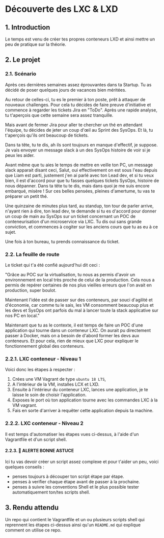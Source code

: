 # Découverte des LXC & LXD

## 1. Introduction
Le temps est venu de créer tes propres conteneurs LXD et ainsi mettre un peu de pratique sur la théorie.

## 2. Le projet
### 2.1. Scénario
Après ces dernières semaines assez éprouvantes dans ta Startup. Tu as décidé de poser quelques jours de vacances bien méritées.

Au retour de celles-ci, tu es le premier à ton poste, prêt à attaquer de nouveaux challenges.
Pour cela tu décides de faire preuve d'initiative et commence à regarder les tickets Jira en "ToDo".
Après une rapide analyse, tu t'aperçois que cette semaine sera assez tranquille. 

Mais avant de fermer Jira pour aller te chercher un thé en attendant l'équipe, tu décides de jeter un coup d'œil au Sprint des SysOps.
Et là, tu t'aperçois qu'ils ont beaucoup de tickets. 

Dans ta tête, tu te dis, ah ils sont toujours en manque d'effectif, je suppose.
Je vais envoyer un message slack à un des SysOps histoire de voir si je peux les aider.

Avant même que tu aies le temps de mettre en veille ton PC, un message slack apparait disant ceci,
Salut, oui effectivement on est sous l'eau depuis que Liam est parti, justement j'en ai parlé avec ton Lead dev, 
et si tu veux bien, il est d'accord pour que tu fasses quelques tickets SysOps, histoire de nous dépanner.
Dans ta tête tu te dis, mais dans quoi je me suis encore embarqué, misère !
Sur ces belles pensées, pleines d'amertume, tu vas te préparer un petit thé.

Une quinzaine de minutes plus tard, au standup, ton tour de parler arrive, n'ayant rien à dire, ton lead dev, te demande si tu es d'accord pour donner un coup de main au SysOps sur un ticket concernant un POC de conteneurisation d'un microservice via LXC.
Tu dis oui sans grande conviction, et commences à cogiter sur les anciens cours que tu as eu à ce sujet.

Une fois à ton bureau, tu prends connaissance du ticket.

### 2.2. La feuille de route
Le ticket qui t'a été confié aujourd'hui dit ceci :

"Grâce au POC sur la virtualisation, tu nous as permis d'avoir un environnement en local très proche de celui de la production.
Cela nous a permis de repérer certaines de nos plus vieilles erreurs que l'on avait en production, super boulot.

Maintenant l'idée est de passer sur des conteneurs, par souci d'agilité et d'économie, 
car comme tu le sais, les VM consomment beaucoup plus et les devs et SysOps ont parfois du mal à lancer toute la stack applicative sur nos PC en local."

Maintenant que tu as le contexte, il est temps de faire un POC d'une application qui tourne dans un conteneur LXC.
On aurait pu directement passer à Docker, mais on a besoin de d'abord former les devs aux conteneurs. Et pour cela,
rien de mieux que LXC pour expliquer le fonctionnement global des conteneurs.

### 2.2.1. LXC conteneur - Niveau 1
Voici donc les étapes à respecter : 
1. Crées une VM Vagrant de type `ubuntu 18 LTS`, 
2. A l'intérieur de la VM, installes LCX et LXD.
3. Ensuite à l'intérieur du conteneur LXC, lances une application, je te laisse le soin de choisir l'application.
4. Exposes le port où ton application tourne avec les commandes LXC à la VM vagrant.
5. Fais en sorte d'arriver à requêter cette application depuis ta machine. 


### 2.2.2. LXC conteneur - Niveau 2

Il est temps d'automatiser les étapes vues ci-dessus, à l'aide d'un Vagrantfile et d'un script shell.

#### 2.2.3. 🚀 ALERTE BONNE ASTUCE
Ici tu vas devoir créer un script assez complexe et pour t'aider un peu, voici quelques conseils :
- penses toujours à découper ton script étape par étape. 
- penses à verifier chaque étape avant de passer à la prochaine.
- penses à suivre les conventions Shell et le plus possible tester automatiquement ton/tes scripts shell.


## 3. Rendu attendu
Un repo qui contient le Vagrantfile et un ou plusieurs scripts shell qui reprennent les étapes ci-dessus ainsi qu'un `README.md` qui explique comment on utilise ce repo.
